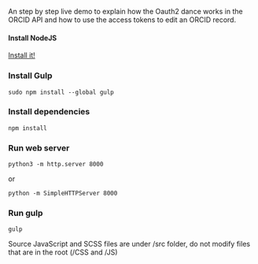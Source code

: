An step by step live demo to explain how the Oauth2 dance works in the ORCID API and how to use the access tokens to edit an ORCID record.

#### Install NodeJS

[Install it!](https://nodejs.org/)

### Install Gulp

```
sudo npm install --global gulp 
```

### Install dependencies

```
npm install 
```

### Run web server

```
python3 -m http.server 8000
```
or

```
python -m SimpleHTTPServer 8000
```

### Run gulp

```
gulp
```

Source JavaScript and SCSS files are under /src folder, do not modify files that are in the root (/CSS and /JS)
